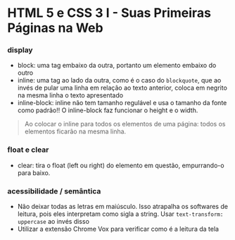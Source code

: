 # HTML 5 e CSS 3 I - Suas Primeiras Páginas na Web

### display
* block: uma tag embaixo da outra, portanto um elemento embaixo do outro  
* inline: uma tag ao lado da outra, como é o caso do `blockquote`, que ao invés de pular uma linha em relação ao texto anterior, coloca em negrito na mesma linha o texto apresentado  
* inline-block: inline não tem tamanho regulável e usa o tamanho da fonte como padrão!! O inline-block faz funcionar o height e o width.

> Ao colocar o inline para todos os elementos de uma página: todos os elementos ficarão na mesma linha. 

### float e clear
* clear: tira o float (left ou right) do elemento em questão, empurrando-o para baixo.

### acessibilidade / semântica
* Não deixar todas as letras em maiúsculo. Isso atrapalha os softwares de leitura, pois eles interpretam como sigla a string. Usar `text-transform: uppercase` ao invés disso
* Utilizar a extensão Chrome Vox para verificar como é a leitura da tela

